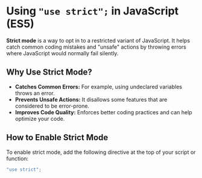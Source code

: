 # Using `"use strict";` in JavaScript (ES5)

**Strict mode** is a way to opt in to a restricted variant of JavaScript. It helps catch common coding mistakes and "unsafe" actions by throwing errors where JavaScript would normally fail silently.

## Why Use Strict Mode?

- **Catches Common Errors:** For example, using undeclared variables throws an error.
- **Prevents Unsafe Actions:** It disallows some features that are considered to be error-prone.
- **Improves Code Quality:** Enforces better coding practices and can help optimize your code.

## How to Enable Strict Mode

To enable strict mode, add the following directive at the top of your script or function:

```javascript
"use strict";
